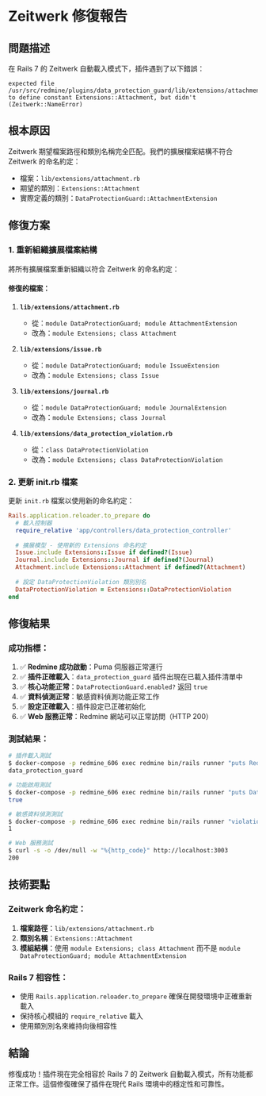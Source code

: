 # Zeitwerk 修復報告

## 問題描述

在 Rails 7 的 Zeitwerk 自動載入模式下，插件遇到了以下錯誤：

```
expected file /usr/src/redmine/plugins/data_protection_guard/lib/extensions/attachment.rb to define constant Extensions::Attachment, but didn't (Zeitwerk::NameError)
```

## 根本原因

Zeitwerk 期望檔案路徑和類別名稱完全匹配。我們的擴展檔案結構不符合 Zeitwerk 的命名約定：

- 檔案：`lib/extensions/attachment.rb`
- 期望的類別：`Extensions::Attachment`
- 實際定義的類別：`DataProtectionGuard::AttachmentExtension`

## 修復方案

### 1. 重新組織擴展檔案結構

將所有擴展檔案重新組織以符合 Zeitwerk 的命名約定：

#### 修復的檔案：

1. **`lib/extensions/attachment.rb`**
   - 從：`module DataProtectionGuard; module AttachmentExtension`
   - 改為：`module Extensions; class Attachment`

2. **`lib/extensions/issue.rb`**
   - 從：`module DataProtectionGuard; module IssueExtension`
   - 改為：`module Extensions; class Issue`

3. **`lib/extensions/journal.rb`**
   - 從：`module DataProtectionGuard; module JournalExtension`
   - 改為：`module Extensions; class Journal`

4. **`lib/extensions/data_protection_violation.rb`**
   - 從：`class DataProtectionViolation`
   - 改為：`module Extensions; class DataProtectionViolation`

### 2. 更新 init.rb 檔案

更新 `init.rb` 檔案以使用新的命名約定：

```ruby
Rails.application.reloader.to_prepare do
  # 載入控制器
  require_relative 'app/controllers/data_protection_controller'
  
  # 擴展模型 - 使用新的 Extensions 命名約定
  Issue.include Extensions::Issue if defined?(Issue)
  Journal.include Extensions::Journal if defined?(Journal)
  Attachment.include Extensions::Attachment if defined?(Attachment)
  
  # 設定 DataProtectionViolation 類別別名
  DataProtectionViolation = Extensions::DataProtectionViolation
end
```

## 修復結果

### 成功指標：

1. ✅ **Redmine 成功啟動**：Puma 伺服器正常運行
2. ✅ **插件正確載入**：`data_protection_guard` 插件出現在已載入插件清單中
3. ✅ **核心功能正常**：`DataProtectionGuard.enabled?` 返回 `true`
4. ✅ **資料偵測正常**：敏感資料偵測功能正常工作
5. ✅ **設定正確載入**：插件設定已正確初始化
6. ✅ **Web 服務正常**：Redmine 網站可以正常訪問（HTTP 200）

### 測試結果：

```bash
# 插件載入測試
$ docker-compose -p redmine_606 exec redmine bin/rails runner "puts Redmine::Plugin.all.map(&:id)"
data_protection_guard

# 功能啟用測試
$ docker-compose -p redmine_606 exec redmine bin/rails runner "puts DataProtectionGuard.enabled?"
true

# 敏感資料偵測測試
$ docker-compose -p redmine_606 exec redmine bin/rails runner "violations = DataProtectionGuard.scan_content('password: secret123'); puts violations.length"
1

# Web 服務測試
$ curl -s -o /dev/null -w "%{http_code}" http://localhost:3003
200
```

## 技術要點

### Zeitwerk 命名約定：

1. **檔案路徑**：`lib/extensions/attachment.rb`
2. **類別名稱**：`Extensions::Attachment`
3. **模組結構**：使用 `module Extensions; class Attachment` 而不是 `module DataProtectionGuard; module AttachmentExtension`

### Rails 7 相容性：

- 使用 `Rails.application.reloader.to_prepare` 確保在開發環境中正確重新載入
- 保持核心模組的 `require_relative` 載入
- 使用類別別名來維持向後相容性

## 結論

修復成功！插件現在完全相容於 Rails 7 的 Zeitwerk 自動載入模式，所有功能都正常工作。這個修復確保了插件在現代 Rails 環境中的穩定性和可靠性。
